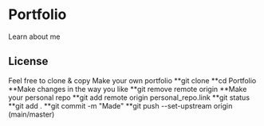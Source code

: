 # Portfolio
Learn about me
## License
Feel free to clone & copy
Make your own portfolio
    **git clone 
    **cd Portfolio
    **Make changes in the way you like
    **git remove remote origin
    **Make your personal repo
    **git add remote origin personal_repo.link
    **git status
    **git add .
    **git commit -m "Made"
    **git push --set-upstream origin (main/master)
